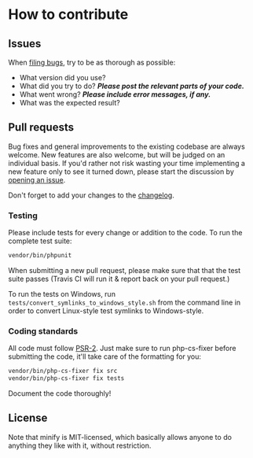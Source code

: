 # How to contribute

## Issues

When [filing bugs](https://github.com/kadokweb/minify),
try to be as thorough as possible:

- What version did you use?
- What did you try to do? **_Please post the relevant parts of your code._**
- What went wrong? **_Please include error messages, if any._**
- What was the expected result?

## Pull requests

Bug fixes and general improvements to the existing codebase are always welcome.
New features are also welcome, but will be judged on an individual basis. If
you'd rather not risk wasting your time implementing a new feature only to see
it turned down, please start the discussion by
[opening an issue](https://github.com/kadokweb/minify).

Don't forget to add your changes to the [changelog](CHANGELOG.md).

### Testing

Please include tests for every change or addition to the code.
To run the complete test suite:

```sh
vendor/bin/phpunit
```

When submitting a new pull request, please make sure that that the test suite
passes (Travis CI will run it & report back on your pull request.)

To run the tests on Windows, run `tests/convert_symlinks_to_windows_style.sh`
from the command line in order to convert Linux-style test symlinks to
Windows-style.

### Coding standards

All code must follow [PSR-2](http://www.php-fig.org/psr/psr-2/). Just make sure
to run php-cs-fixer before submitting the code, it'll take care of the
formatting for you:

```sh
vendor/bin/php-cs-fixer fix src
vendor/bin/php-cs-fixer fix tests
```

Document the code thoroughly!

## License

Note that minify is MIT-licensed, which basically allows anyone to do
anything they like with it, without restriction.
